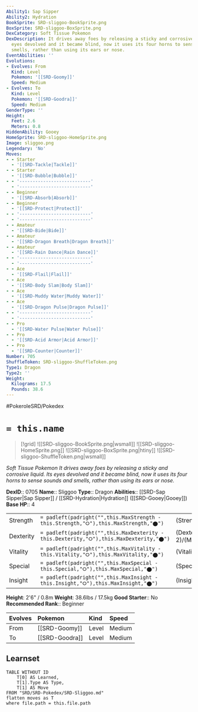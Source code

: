```yaml
---
Ability1: Sap Sipper
Ability2: Hydration
BookSprite: SRD-sliggoo-BookSprite.png
BoxSprite: SRD-sliggoo-BoxSprite.png
DexCategory: Soft Tissue Pokemon
DexDescription: It drives away foes by releasing a sticky and corrosive liquid. Its
  eyes devolved and it became blind, now it uses its four horns to sense sounds and
  smells, rather than using its ears or nose.
EventAbilities: ''
Evolutions:
- Evolves: From
  Kind: Level
  Pokemon: '[[SRD-Goomy]]'
  Speed: Medium
- Evolves: To
  Kind: Level
  Pokemon: '[[SRD-Goodra]]'
  Speed: Medium
GenderType: ''
Height:
  Feet: 2.6
  Meters: 0.8
HiddenAbility: Gooey
HomeSprite: SRD-sliggoo-HomeSprite.png
Image: sliggoo.png
Legendary: 'No'
Moves:
- - Starter
  - '[[SRD-Tackle|Tackle]]'
- - Starter
  - '[[SRD-Bubble|Bubble]]'
- - '---------------------------'
  - '---------------------------'
- - Beginner
  - '[[SRD-Absorb|Absorb]]'
- - Beginner
  - '[[SRD-Protect|Protect]]'
- - '---------------------------'
  - '---------------------------'
- - Amateur
  - '[[SRD-Bide|Bide]]'
- - Amateur
  - '[[SRD-Dragon Breath|Dragon Breath]]'
- - Amateur
  - '[[SRD-Rain Dance|Rain Dance]]'
- - '---------------------------'
  - '---------------------------'
- - Ace
  - '[[SRD-Flail|Flail]]'
- - Ace
  - '[[SRD-Body Slam|Body Slam]]'
- - Ace
  - '[[SRD-Muddy Water|Muddy Water]]'
- - Ace
  - '[[SRD-Dragon Pulse|Dragon Pulse]]'
- - '---------------------------'
  - '---------------------------'
- - Pro
  - '[[SRD-Water Pulse|Water Pulse]]'
- - Pro
  - '[[SRD-Acid Armor|Acid Armor]]'
- - Pro
  - '[[SRD-Counter|Counter]]'
Number: 705
ShuffleToken: SRD-sliggoo-ShuffleToken.png
Type1: Dragon
Type2: ''
Weight:
  Kilograms: 17.5
  Pounds: 38.6
---
```


#PokeroleSRD/Pokedex

# `= this.name`

> [!grid]
> ![[SRD-sliggoo-BookSprite.png|wsmall]]
> ![[SRD-sliggoo-HomeSprite.png]]
> ![[SRD-sliggoo-BoxSprite.png|htiny]]
> ![[SRD-sliggoo-ShuffleToken.png|wsmall]]


*Soft Tissue Pokemon*
*It drives away foes by releasing a sticky and corrosive liquid. Its eyes devolved and it became blind, now it uses its four horns to sense sounds and smells, rather than using its ears or nose.*

**DexID**:: 0705
**Name**:: Sliggoo
**Type**:: Dragon
**Abilities**:: [[SRD-Sap Sipper|Sap Sipper]] / [[SRD-Hydration|Hydration]] ([[SRD-Gooey|Gooey]])
**Base HP**:: 4

|           |                                                                                        |                                          |
| --------- | -------------------------------------------------------------------------------------- | ---------------------------------------- |
| Strength  | `= padleft(padright("",this.MaxStrength - this.Strength,"⭘"),this.MaxStrength,"⬤")`    | (Strength::2)/(MaxStrength::5)   |
| Dexterity | `= padleft(padright("",this.MaxDexterity - this.Dexterity,"⭘"),this.MaxDexterity,"⬤")` | (Dexterity:: 2)/(MaxDexterity::4) |
| Vitality  | `= padleft(padright("",this.MaxVitality - this.Vitality,"⭘"),this.MaxVitality,"⬤")`    | (Vitality::2)/(MaxVitality::4)   |
| Special   | `= padleft(padright("",this.MaxSpecial - this.Special,"⭘"),this.MaxSpecial,"⬤")`       | (Special::2)/(MaxSpecial::5)     |
| Insight   | `= padleft(padright("",this.MaxInsight - this.Insight,"⭘"),this.MaxInsight,"⬤")`       | (Insight::3)/(MaxInsight::6)     |

**Height**: 2'6" / 0.8m
**Weight**: 38.6lbs / 17.5kg
**Good Starter**:: No
**Recommended Rank**:: Beginner

| Evolves   | Pokemon        | Kind   | Speed   |
|:----------|:---------------|:-------|:--------|
| From      | [[SRD-Goomy]]  | Level  | Medium  |
| To        | [[SRD-Goodra]] | Level  | Medium  |

## Learnset

```dataview
TABLE WITHOUT ID
    T[0] AS Learned,
    T[1].Type AS Type,
    T[1] AS Move
FROM "SRD/SRD-Pokedex/SRD-Sliggoo.md"
flatten moves as T
where file.path = this.file.path
```
